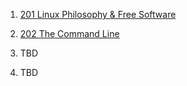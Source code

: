 1. [201 Linux Philosophy & Free Software](/2_linux/201_philosophy_and_free_software.md)

2. [202 The Command Line](/2_linux/202_the_command_line.md)

3. TBD

4. TBD